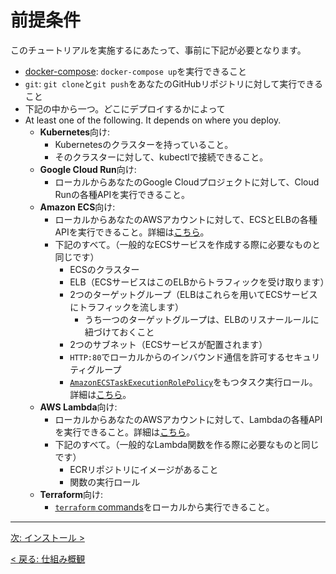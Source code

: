 # 前提条件

このチュートリアルを実施するにあたって、事前に下記が必要となります。

- [docker-compose](https://docs.docker.com/compose/install/): `docker-compose up`を実行できること
- `git`: `git clone`と`git push`をあなたのGitHubリポジトリに対して実行できること
- 下記の中から一つ。どこにデプロイするかによって
- At least one of the following. It depends on where you deploy.
  - **Kubernetes**向け:
    - Kubernetesのクラスターを持っていること。
    - そのクラスターに対して、kubectlで接続できること。
  - **Google Cloud Run**向け:
    - ローカルからあなたのGoogle Cloudプロジェクトに対して、Cloud Runの各種APIを実行できること。
  - **Amazon ECS**向け:
    - ローカルからあなたのAWSアカウントに対して、ECSとELBの各種APIを実行できること。詳細は[こちら](https://pipecd.dev/docs/installation/install-piped/required-permissions/#for-ecsapp)。
    - 下記のすべて。（一般的なECSサービスを作成する際に必要なものと同じです）
      - ECSのクラスター
      - ELB（ECSサービスはこのELBからトラフィックを受け取ります）
      - 2つのターゲットグループ（ELBはこれらを用いてECSサービスにトラフィックを流します）
        - うち一つのターゲットグループは、ELBのリスナールールに紐づけておくこと
      - 2つのサブネット（ECSサービスが配置されます）
      - `HTTP:80`でローカルからのインバウンド通信を許可するセキュリティグループ
      - [`AmazonECSTaskExecutionRolePolicy`](https://docs.aws.amazon.com/ja_jp/aws-managed-policy/latest/reference/AmazonECSTaskExecutionRolePolicy.html)をもつタスク実行ロール。詳細は[こちら](https://docs.aws.amazon.com/AmazonECS/latest/developerguide/task_execution_IAM_role.html)。
  - **AWS Lambda**向け:
    - ローカルからあなたのAWSアカウントに対して、Lambdaの各種APIを実行できること。詳細は[こちら](https://pipecd.dev/docs/installation/install-piped/required-permissions/#for-lambdaapp)。
    - 下記のすべて。（一般的なLambda関数を作る際に必要なものと同じです）
      - ECRリポジトリにイメージがあること
      - 関数の実行ロール
  - **Terraform**向け:
    - [`terraform` commands](https://developer.hashicorp.com/terraform/cli/commands)をローカルから実行できること。

---

[次: インストール >](../30-install/README.md)

[< 戻る: 仕組み概観](../10-overview/README.md)